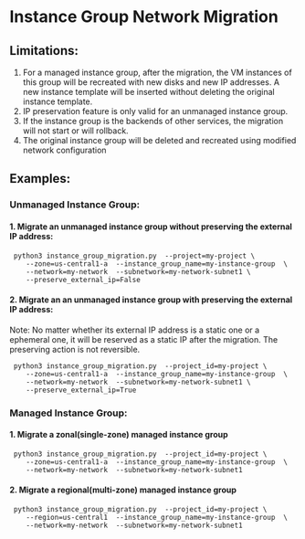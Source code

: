 # Instance Group Network Migration
## Limitations:
1. For a managed instance group, after the migration, the VM instances of this group will be recreated with new disks and new IP addresses. A new instance template will be inserted without deleting the original instance template.
2. IP preservation feature is only valid for an unmanaged instance group. 
3. If the instance group is the backends of other services, the migration will not start or will rollback.
4. The original instance group will be deleted and recreated using modified network configuration

## Examples:
### Unmanaged Instance Group:
#### 1. Migrate an unmanaged instance group without preserving the external IP address:
     python3 instance_group_migration.py  --project=my-project \
        --zone=us-central1-a  --instance_group_name=my-instance-group  \
        --network=my-network  --subnetwork=my-network-subnet1 \
        --preserve_external_ip=False
         
#### 2. Migrate an an unmanaged instance group with preserving the external IP address:
Note: No matter whether its external IP address is a static one or a ephemeral one, 
it will be reserved as a static IP after the migration. The preserving action is not reversible. 

     python3 instance_group_migration.py  --project_id=my-project \
        --zone=us-central1-a  --instance_group_name=my-instance-group  \
        --network=my-network  --subnetwork=my-network-subnet1 \
        --preserve_external_ip=True
        
### Managed Instance Group:
#### 1. Migrate a zonal(single-zone) managed instance group
     python3 instance_group_migration.py  --project_id=my-project \
        --zone=us-central1-a  --instance_group_name=my-instance-group  \
        --network=my-network  --subnetwork=my-network-subnet1
#### 2. Migrate a regional(multi-zone) managed instance group
     python3 instance_group_migration.py  --project_id=my-project \
        --region=us-central1  --instance_group_name=my-instance-group  \
        --network=my-network  --subnetwork=my-network-subnet1